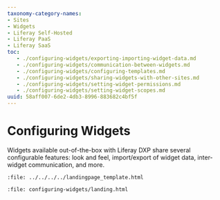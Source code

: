```yaml
---
taxonomy-category-names:
- Sites
- Widgets
- Liferay Self-Hosted
- Liferay PaaS
- Liferay SaaS
toc:
   - ./configuring-widgets/exporting-importing-widget-data.md
   - ./configuring-widgets/communication-between-widgets.md
   - ./configuring-widgets/configuring-templates.md
   - ./configuring-widgets/sharing-widgets-with-other-sites.md
   - ./configuring-widgets/setting-widget-permissions.md
   - ./configuring-widgets/setting-widget-scopes.md
uuid: 58aff007-6de2-4db3-8996-883682c4bf5f
---
```

# Configuring Widgets

Widgets available out-of-the-box with Liferay DXP share several configurable features: look and feel, import/export of widget data, inter-widget communication, and more.

```{raw} html
:file: ../../../../landingpage_template.html
```

```{raw} html
:file: configuring-widgets/landing.html
```
